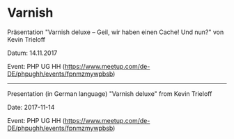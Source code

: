 # Varnish
Präsentation "Varnish deluxe – Geil, wir haben einen Cache! Und nun?" von Kevin Trieloff

Datum:  14.11.2017

Event:  PHP UG HH (https://www.meetup.com/de-DE/phpughh/events/fpnmzmywpbsb)

----

Presentation (in German language) "Varnish deluxe" from Kevin Trieloff

Date:   2017-11-14

Event:  PHP UG HH (https://www.meetup.com/de-DE/phpughh/events/fpnmzmywpbsb)
